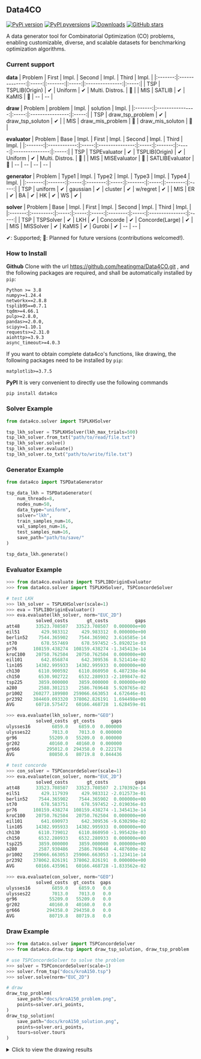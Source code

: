 ## Data4CO

[![PyPi version](https://badgen.net/pypi/v/data4co/)](https://pypi.org/pypi/data4co/)
[![PyPI pyversions](https://img.shields.io/badge/dynamic/json?color=blue&label=python&query=info.requires_python&url=https%3A%2F%2Fpypi.org%2Fpypi%2Fdata4co%2Fjson)](https://pypi.python.org/pypi/data4co/)
[![Downloads](https://static.pepy.tech/badge/data4co)](https://pepy.tech/project/data4co)
[![GitHub stars](https://img.shields.io/github/stars/heatingma/Data4CO.svg?style=social&label=Star&maxAge=8640)](https://GitHub.com/heatingma/Data4CO/stargazers/) 

A data generator tool for Combinatorial Optimization (CO) problems, enabling customizable, diverse, and scalable datasets for benchmarking optimization algorithms.

### Current support

**data**
| Problem |     First      | Impl. | Second  | Impl. |      Third      | Impl. |
|:-------:|:--------------:|:-----:|:-------:|:-----:|:---------------:|:-----:|
|   TSP   | TSPLIB(Origin) |   ✔   | Uniform |   ✔   | Multi. Distros. |  📆   |
|   MIS   |     SATLIB     |   ✔   |  KaMIS  |  📆   |       --        |  --   |

**draw**
| Problem |     problem      | Impl. |     solution     | Impl. |
|:-------:|:----------------:|:-----:|:----------------:|:-----:|
|   TSP   | draw_tsp_problem |   ✔   | draw_tsp_soluton |   ✔   |
|   MIS   | draw_mis_problem |  📆   | draw_mis_soluton |  📆   |

**evaluator**
| Problem |     Base     | Impl. |      First      | Impl. | Second  | Impl. |      Third      | Impl. |
|:-------:|:------------:|:-----:|:---------------:|:-----:|:-------:|:-----:|:---------------:|:-----:|
|   TSP   | TSPEvaluator |   ✔   | TSPLIB(Origin)  |   ✔   | Uniform |   ✔   | Multi. Distros. |  📆   |
|   MIS   | MISEvaluator |  📆   | SATLIBEvaluator |  📆   |   --    |  --   |       --        |  --   |

**generator**
| Problem |  Type1  | Impl. |  Type2   | Impl. |  Type3  | Impl. |  Type4   | Impl. |
|:-------:|:-------:|:-----:|:--------:|:-----:|:-------:|:-----:|:--------:|:-----:|
|   TSP   | uniform |   ✔   | gaussian |   ✔   | cluster |   ✔   | w/regret |   ✔   |
|   MIS   |   ER    |   ✔   |    BA    |   ✔   |   HK    |   ✔   |    WS    |   ✔   |

**solver**
| Problem |   Base    | Impl. | First | Impl. |  Second  | Impl. |      Third      | Impl. |
|:-------:|:---------:|:-----:|:-----:|:-----:|:--------:|:-----:|:---------------:|:-----:|
|   TSP   | TSPSolver |   ✔   |  LKH  |   ✔   | Concorde |   ✔   | Concorde(Large) |   ✔   |
|   MIS   | MISSolver |   ✔   | KaMIS |   ✔   |  Gurobi  |   ✔   |       --        |  --   |

✔: Supported; 📆: Planned for future versions (contributions welcomed!).

### How to Install

**Github**
Clone with the url https://github.com/heatingma/Data4CO.git , and the following packages are required, and shall be automatically installed by ``pip``:
```
Python >= 3.8
numpy>=1.24.4
networkx==2.8.8
tsplib95==0.7.1
tqdm>=4.66.1
pulp>=2.8.0, 
pandas>=2.0.0,
scipy>=1.10.1
requests>=2.31.0
aiohttp>=3.9.3
async_timeout>=4.0.3
```
If you want to obtain complete data4co's functions, like drawing, the following packages need to be installed by ``pip``:
```
matplotlib>=3.7.5
```

**PyPI**
It is very convenient to directly use the following commands
```
pip install data4co
```

### Solver Example

```python
from data4co.solver import TSPLKHSolver

tsp_lkh_solver = TSPLKHSolver(lkh_max_trials=500)
tsp_lkh_solver.from_txt("path/to/read/file.txt")
tsp_lkh_solver.solve()
tsp_lkh_solver.evaluate()
tsp_lkh_solver.to_txt("path/to/write/file.txt")
```

### Generator Example

```python
from data4co import TSPDataGenerator

tsp_data_lkh = TSPDataGenerator(
    num_threads=8,
    nodes_num=50,
    data_type="uniform",
    solver="lkh",
    train_samples_num=16,
    val_samples_num=16,
    test_samples_num=16,
    save_path="path/to/save/"
)

tsp_data_lkh.generate()
```

### Evaluator Example

```python
>>> from data4co.evaluate import TSPLIBOriginEvaluator
>>> from data4co.solver import TSPLKHSolver, TSPConcordeSolver

# test LKH
>>> lkh_solver = TSPLKHSolver(scale=1)
>>> eva = TSPLIBOriginEvaluator()
>>> eva.evaluate(lkh_solver, norm="EUC_2D")
           solved_costs       gt_costs          gaps
att48      33523.708507   33523.708507  0.000000e+00
eil51        429.983312     429.983312  0.000000e+00
berlin52    7544.365902    7544.365902  3.616585e-14
st70         678.557469     678.597452 -5.892021e-03
pr76      108159.438274  108159.438274 -1.345413e-14
kroC100    20750.762504   20750.762504  0.000000e+00
eil101       642.856874     642.309536  8.521414e-02
lin105     14382.995933   14382.995933  0.000000e+00
ch130       6110.900592    6110.860950  6.487238e-04
ch150       6530.902722    6532.280933 -2.109847e-02
tsp225      3859.000000    3859.000000  0.000000e+00
a280        2588.301213    2586.769648  5.920765e-02
pr1002    260277.189980  259066.663053  4.672646e-01
pr2392    384469.093320  378062.826191  1.694498e+00
AVG        60710.575472   60166.468728  1.628459e-01

>>> eva.evaluate(lkh_solver, norm="GEO")
           solved_costs  gt_costs      gaps
ulysses16        6859.0    6859.0  0.000000
ulysses22        7013.0    7013.0  0.000000
gr96            55209.0   55209.0  0.000000
gr202           40160.0   40160.0  0.000000
gr666          295012.0  294358.0  0.222178
AVG             80850.6   80719.8  0.044436

# test concorde
>>> con_solver = TSPConcordeSolver(scale=1)
>>> eva.evaluate(con_solver, norm="EUC_2D")
           solved_costs       gt_costs          gaps
att48      33523.708507   33523.708507  2.170392e-14
eil51        429.117939     429.983312 -2.012573e-01
berlin52    7544.365902    7544.365902  0.000000e+00
st70         678.583751     678.597452 -2.019036e-03
pr76      108159.438274  108159.438274 -1.345413e-14
kroC100    20750.762504   20750.762504  0.000000e+00
eil101       641.690973     642.309536 -9.630290e-02
lin105     14382.995933   14382.995933  0.000000e+00
ch130       6110.739012    6110.860950 -1.995428e-03
ch150       6532.280933    6532.280933  0.000000e+00
tsp225      3859.000000    3859.000000  0.000000e+00
a280        2587.930486    2586.769648  4.487600e-02
pr1002    259066.663053  259066.663053 -1.123411e-14
pr2392    378062.826191  378062.826191  0.000000e+00
AVG        60166.435961   60166.468728 -1.833562e-02

>>> eva.evaluate(con_solver, norm="GEO")
           solved_costs  gt_costs  gaps
ulysses16        6859.0    6859.0   0.0
ulysses22        7013.0    7013.0   0.0
gr96            55209.0   55209.0   0.0
gr202           40160.0   40160.0   0.0
gr666          294358.0  294358.0   0.0
AVG             80719.8   80719.8   0.0
```

### Draw Example

```python
>>> from data4co.solver import TSPConcordeSolver
>>> from data4co.draw.tsp import draw_tsp_solution, draw_tsp_problem

# use TSPConcordeSolver to solve the problem
>>> solver = TSPConcordeSolver(scale=1)
>>> solver.from_tsp("docs/kroA150.tsp")
>>> solver.solve(norm="EUC_2D")

# draw
draw_tsp_problem(
    save_path="docs/kroA150_problem.png",
    points=solver.ori_points,
)
draw_tsp_solution(
    save_path="docs/kroA150_solution.png",
    points=solver.ori_points,
    tours=solver.tours
)
```
<details>
<summary>Click to view the drawing results</summary>
<img src="docs/kroA150_problem.png" width="35%" alt="" />
<img src="docs/kroA150_solution.png" width="35%" alt="" />
</details>
